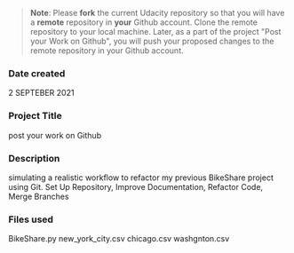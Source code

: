 >**Note**: Please **fork** the current Udacity repository so that you will have a **remote** repository in **your** Github account. Clone the remote repository to your local machine. Later, as a part of the project "Post your Work on Github", you will push your proposed changes to the remote repository in your Github account.

### Date created
2 SEPTEBER 2021

### Project Title
post your work on Github

### Description
simulating a realistic workflow to refactor my previous BikeShare project using Git. Set Up Repository, Improve Documentation, Refactor Code, Merge Branches

### Files used
BikeShare.py
new_york_city.csv
chicago.csv
washgnton.csv
